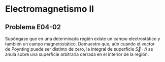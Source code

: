 # Electromagnetismo II
## Problema E04-02

Supóngase que en una determinada región existe un campo electrostático y también
un campo magnetostático. Demuestre que, aún cuando el vector de Poynting puede
ser distinto de cero, la integral de superficie $`\vec{S}\cdot\hat{n}`$ se
anula sobre una superficie arbitraria cerrada en el interior de la región.
